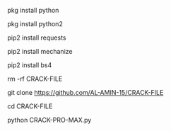pkg install python
 
 pkg install python2
 
 pip2 install requests 
 
 pip2 install mechanize
 
 pip2 install bs4

rm -rf CRACK-FILE
 
 git clone https://github.com/AL-AMIN-15/CRACK-FILE
 
 cd CRACK-FILE
 
 python CRACK-PRO-MAX.py

